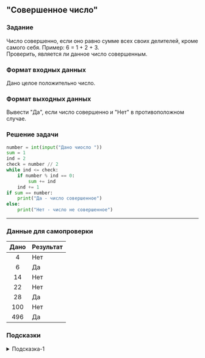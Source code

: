 ## "Совершенное число"

### Задание

Число совершенно, если оно равно сумме всех своих делителей, кроме самого себя. Пример: 6 = 1 + 2 + 3. \
Проверить, является ли данное число совершенным.

### Формат входных данных

Дано целое положительно число.

### Формат выходных данных

Вывести "Да", если число совершенно и "Нет" в противоположном случае.

### Решение задачи

```python
number = int(input("Дано чиосло "))
sum = 1
ind = 2
check = number // 2
while ind <= check:
    if number % ind == 0:
        sum += ind
    ind += 1
if sum == number:
    print("Да - число совершенное")
else:
    print("Нет - число не совершенное")

```

---

### Данные для самопроверки

| Дано | Результат |
| :---: | --- |
|    4    | Нет |
|    6    | Да  |
|    14    | Нет |
|    22    | Нет |
|    28    | Да  |
|    100    | Нет  |
|    496   | Да  |
### Подсказки

<details>
<summary>Подсказка-1</summary>
Воспользуйтесь решение предыдущей задачи "Делители числа" и найдите их сумму.
</details>
